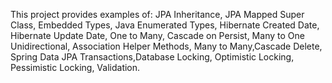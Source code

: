 This project provides examples of: JPA Inheritance, JPA Mapped Super Class, Embedded Types, Java Enumerated Types, Hibernate Created Date, Hibernate Update Date, One to Many, Cascade on Persist, Many to One Unidirectional, Association Helper Methods, Many to Many,Cascade Delete, Spring Data JPA Transactions,Database Locking, Optimistic Locking, Pessimistic Locking, Validation. 